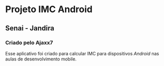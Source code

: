 # Projeto IMC Android

## Senai - Jandira

### Criado pelo Ajaxx7 

Esse aplicativo foi criado para calcular IMC para dispositivos *Android* nas aulas de desenvolvimento mobile.
